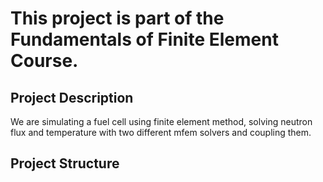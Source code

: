 # This project is part of the Fundamentals of Finite Element Course.

## Project Description
We are simulating a fuel cell using finite element method, solving neutron flux and temperature with two different mfem solvers and coupling them.

## Project Structure

